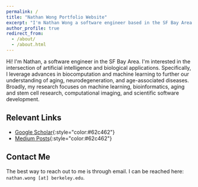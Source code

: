 ```yaml
---
permalink: /
title: "Nathan Wong Portfolio Website"
excerpt: "I'm Nathan Wong a software engineer based in the SF Bay Area. I graduated from University of California, Berkeley (UC Berkeley) with a degree in Electrical Engineering and Computer Science (EECS)."
author_profile: true
redirect_from: 
  - /about/
  - /about.html
---
```

<!--Undergraduate Researcher at the [Conboy Lab](https://conboylab.berkeley.edu)
=====-->
Hi! I'm Nathan, a software engineer in the SF Bay Area. I'm interested in the intersection of artificial intelligence and biological applications. Specifically, I leverage advances in biocomputation and machine learning to further our understanding of aging, neurodegeneration, and age-associated diseases. Broadly, my research focuses on machine learning, bioinformatics, aging and stem cell research, computational imaging, and scientific software development.

<!--{: .notice}-->

Relevant Links
------
<!-- - [Resume/CV](/files/resume.pdf){:style="color:#62c462"} -->
- [Google Scholar](https://scholar.google.com/citations?hl=en&user=PnhZJWMAAAAJ){:style="color:#62c462"}
- [Medium Posts](https://medium.com/@nathan2wong){:style="color:#62c462"}

Contact Me
------
The best way to reach out to me is through email. I can be reached here:<br /> 
`nathan.wong [at] berkeley.edu`.
